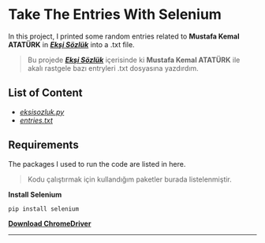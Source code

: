 # Take The Entries With Selenium

In this project, I printed some random entries related to **Mustafa Kemal ATATÜRK** in ***[Ekşi Sözlük](https://eksisozluk.com/)*** into a .txt file. 

>Bu projede ***[Ekşi Sözlük](https://eksisozluk.com/)*** içerisinde ki **Mustafa Kemal ATATÜRK** ile akalı rastgele bazı entryleri .txt dosyasına yazdırdım.

## List of Content

* *[eksisozluk.py](https://github.com/taberkkaya/selenium_eksisozluk/blob/main/eksisozluk.py)*
* *[entries.txt](https://github.com/taberkkaya/selenium_eksisozluk/blob/main/entries.txt)*

## Requirements

The packages I used to run the code are listed in here.

>Kodu çalıştırmak için kullandığım paketler burada listelenmiştir.

**Install Selenium**
```
pip install selenium
```

**[Download ChromeDriver](https://chromedriver.chromium.org/)**

---